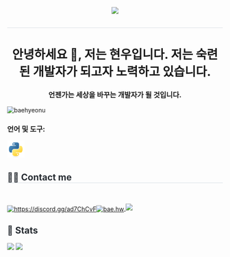<div align= "center">
   <img src="https://capsule-render.vercel.app/api?type=transparent&color=gradient&height=120&text=Farmer's%20Code%20Farm&animation=fadeIn&fontColor=9edb1a&fontSize=60" />
   </div>
   <div style="text-align: left;"> 
   <h2 style="border-bottom: 1px solid #d8dee4; color: #282d33;">  </h2>  
   <div style="font-weight: 700; font-size: 15px; text-align: left; color: #282d33;">  </div> 
   </div>
   <h1 align="center">안녕하세요 👋, 저는 현우입니다. 저는 숙련된 개발자가 되고자 노력하고 있습니다. </h1>
   
<h3 align="center">언젠가는 세상을 바꾸는 개발자가 될 것입니다.</h3>

<p align="left"> <img src="https://komarev.com/ghpvc/?username=baehyeonu&label=Profile%20views&color=0e75b6&style=flat" alt="baehyeonu" /> </p>


<h3 align="left">언어 및 도구:</h3>
<p align="left"> <a href="https://www.python.org" target="_blank" rel="noreferrer"> <img src="https://raw.githubusercontent.com/devicons/devicon/master/icons/python/python-original.svg" alt="python" width="40" height="40"/> </a> </p>

   </div>
   <div style="text-align: left;">
   <h2 style="border-bottom: 1px solid #d8dee4; color: #282d33;"> 🧑‍💻 Contact me </h2> <br> 
<p align="left">
   <a href="https://discord.gg/https://discord.gg/ad7ChCvF" target="blank"><img align="center" src="https://raw.githubusercontent.com/rahuldkjain/github-profile-readme-generator/master/src/images/icons/Social/discord.svg" alt="https://discord.gg/ad7ChCvF" height="70" width="80";
      href="https://instagram.com/bae.hw" target="blank"><img align="center" src="https://raw.githubusercontent.com/rahuldkjain/github-profile-readme-generator/master/src/images/icons/Social/instagram.svg" alt="bae.hw" height="60" width="70"
      href=wea3113@gmail.com> <img src="https://img.shields.io/badge/Gmail-EA4335?style=for-the-badge&logo=Gmail&logoColor=white&link=mailto:wea3113@gmail.com" /></a>
      

        
   <div style="text-align: left;">  </div> 
   </div>
   <div style="text-align: left;"> 
   <h2 style="border-bottom: 1px solid #; color: #282d33;"> 🏅 Stats </h2> 
       <div style="text-align: left;"> 
             <img src="https://github-readme-stats.vercel.app/api/top-langs/?username=Baehyeonu&layout=compact&hide=javascript,css,scss&langs_count=8"/>
<img src=https://github-readme-stats.vercel.app/api?username=Baehyeonu&show_icons=true
         /> </div> 
   </div>
